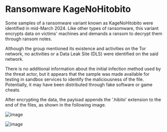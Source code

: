 # Ransomware KageNoHitobito  

Some samples of a ransomware variant known as KageNoHitobito were identified in mid-March 2024. Like other types of ransomware, this variant encrypts data on victims' machines and demands a ransom to decrypt them through ransom notes.

Although the group mentioned its existence and activities on the Tor network, no activities or a Data Leak Site (DLS) were identified on the said network.

There is no additional information about the initial infection method used by the threat actor, but it appears that the sample was made available for testing in sandbox services to identify the maliciousness of the file. Potentially, it may have been distributed through fake software or game cheats.

After encrypting the data, the payload appends the '.hibito' extension to the end of the files, as shown in the following image.

![image](https://github.com/user-attachments/assets/f0f576c5-b7f5-45ec-ae31-8bed4f284c2a)

![image](https://github.com/user-attachments/assets/a4933714-a828-40b9-a063-4b7835bc51cb)
